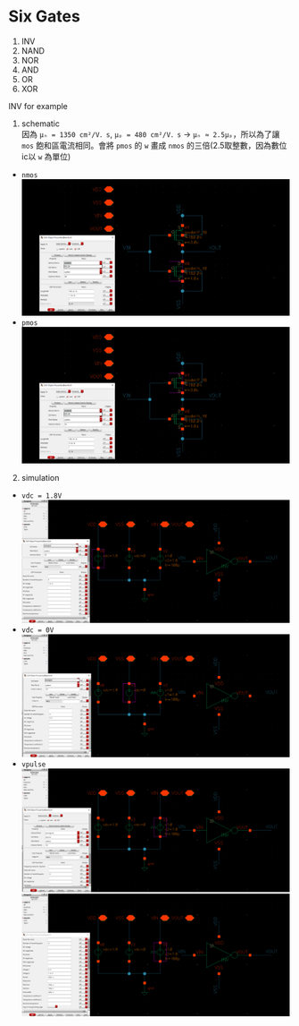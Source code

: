 # Six Gates
1. INV  
2. NAND
3. NOR
4. AND
5. OR
6. XOR


INV for example
1. schematic  
因為 `μₙ = 1350 cm²/V．s`, `μₚ = 480 cm²/V．s` -> `μₙ ≈ 2.5μₚ`，所以為了讓 `mos` 飽和區電流相同。會將 `pmos` 的 `w` 畫成 `nmos` 的三倍(2.5取整數，因為數位ic以 `w` 為單位)
- `nmos`
![nmos](https://github.com/codingpeanut/peanut-universe/blob/main/courses/Junior/VLSI/HW/assets/INV_param_nmos.png)
- `pmos`
![pmos](https://github.com/codingpeanut/peanut-universe/blob/main/courses/Junior/VLSI/HW/assets/INV_param_pmos.png)

2. simulation
- `vdc = 1.8V`
![vdc1.8](https://github.com/codingpeanut/peanut-universe/blob/main/courses/Junior/VLSI/HW/assets/INV_simu_param_vdc1.png)
- `vdc = 0V`
![vdc0](https://github.com/codingpeanut/peanut-universe/blob/main/courses/Junior/VLSI/HW/assets/INV_simu_param_vdc_2.png)
- `vpulse`
![vdc1.8](https://github.com/codingpeanut/peanut-universe/blob/main/courses/Junior/VLSI/HW/assets/INV_simu_param_vpulse_1.png)
![vdc1.8](https://github.com/codingpeanut/peanut-universe/blob/main/courses/Junior/VLSI/HW/assets/INV_simu_param_vpulse_2.png)
